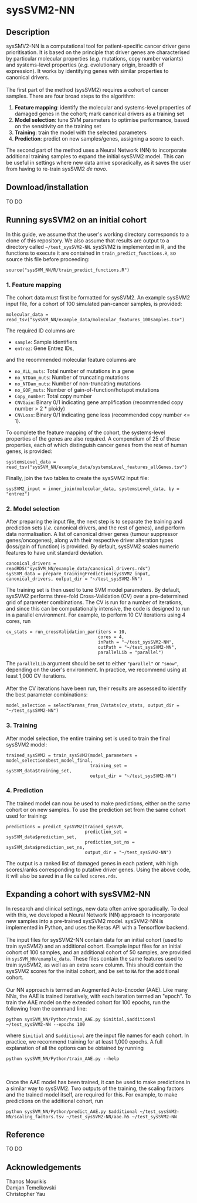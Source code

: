 # sysSVM2-NN

## Description
sysSMV2-NN is a computational tool for patient-specific cancer driver gene prioritisation. It is based on the principle that driver genes are characterised by particular molecular properties (*e.g.* mutations, copy number variants) and systems-level properties (*e.g.* evolutionary origin, breadth of expression). It works by identifying genes with similar properties to canonical drivers.
\
\
The first part of the method (sysSVM2) requires a cohort of cancer samples. There are four broad steps to the algorithm: 
1. **Feature mapping**: identify the molecular and systems-level properties of damaged genes in the cohort; mark canonical drivers as a training set
1. **Model selection**: tune SVM parameters to optimise performance, based on the sensitivity on the training set 
1. **Training**: train the model with the selected parameters
1. **Prediction**: predict on new samples/genes, assigning a score to each.

[//]: # (end list)

The second part of the method uses a Neural Network (NN) to incorporate additional training samples to expand the initial sysSVM2 model. This can be useful in settings where new data arrive sporadically, as it saves the user from having to re-train sysSVM2 *de novo*.  

## Download/installation
TO DO


## Running sysSVM2 on an initial cohort
In this guide, we assume that the user's working directory corresponds to a clone of this repository. We also assume that results are output to a directory called ```~/test_sysSVM2-NN```. sysSVM2 is implemented in R, and the functions to execute it are contained in ```train_predict_functions.R```, so source this file before proceeding:
```
source("sysSVM_NN/R/train_predict_functions.R")
```
### 1. Feature mapping
The cohort data must first be formatted for sysSVM2. An example sysSVM2 input file, for a cohort of 100 simulated pan-cancer samples, is provided: 
```
molecular_data = read_tsv("sysSVM_NN/example_data/molecular_features_100samples.tsv")
```
The required ID columns are
* ```sample```: Sample identifiers
* ```entrez```: Gene Entrez IDs,

[//]: # (end list)

and the recommended molecular feature columns are
* ```no_ALL_muts```: Total number of mutations in a gene
* ```no_NTDam_muts```: Number of truncating mutations
* ```no_NTDam_muts```: Number of non-truncating mutations
* ```no_GOF_muts```: Number of gain-of-function/hotspot mutations
* ```Copy_number```: Total copy number
* ```CNVGain```: Binary 0/1 indicating gene amplification (recommended copy number > 2 * ploidy)
* ```CNVLoss```: Binary 0/1 indicating gene loss (recommended copy number <= 1).

[//]: # (end list)

To complete the feature mapping of the cohort, the systems-level properties of the genes are also required. A compendium of 25 of these properties, each of which distinguish cancer genes from the rest of human genes, is provided: 
```
systemsLevel_data = read_tsv("sysSVM_NN/example_data/systemsLevel_features_allGenes.tsv")
``` 
Finally, join the two tables to create the sysSVM2 input file: 
```
sysSVM2_input = inner_join(molecular_data, systemsLevel_data, by = "entrez")
```
### 2. Model selection
After preparing the input file, the next step is to separate the training and prediction sets (*i.e.* canonical drivers, and the rest of genes), and perform data normalisation. A list of canonical driver genes (tumour suppressor genes/oncogenes), along with their respective driver alteration types (loss/gain of function) is provided. By default, sysSVM2 scales numeric features to have unit standard deviation.
```
canonical_drivers = readRDS("sysSVM_NN/example_data/canonical_drivers.rds")
sysSVM_data = prepare_trainingPrediction(sysSVM2_input, canonical_drivers, output_dir = "~/test_sysSVM2-NN")
```
The training set is then used to tune SVM model parameters. By default, sysSVM2 performs three-fold Cross-Validation (CV) over a pre-determined grid of parameter combinations. The CV is run for a number of iterations, and since this can be computationally intensive, the code is designed to run in a parallel environment. For example, to perform 10 CV iterations using 4 cores, run
```
cv_stats = run_crossValidation_par(iters = 10,
                                   cores = 4, 
                                   inPath = "~/test_sysSVM2-NN",
                                   outPath = "~/test_sysSVM2-NN",
                                   parallelLib = "parallel")
```
The ```parallelLib``` argument should be set to either ```"parallel"``` or ```"snow"```, depending on the user's environment. In practice, we recommend using at least 1,000 CV iterations. 
\
\
After the CV iterations have been run, their results are assessed to identify the best parameter combinations:
```
model_selection = selectParams_from_CVstats(cv_stats, output_dir = "~/test_sysSVM2-NN")
```
### 3. Training
After model selection, the entire training set is used to train the final sysSVM2 model:
```
trained_sysSVM2 = train_sysSVM2(model_parameters = model_selection$best_model_final, 
                                training_set = sysSVM_data$training_set, 
                                output_dir = "~/test_sysSVM2-NN")
```
### 4. Prediction
The trained model can now be used to make predictions, either on the same cohort or on new samples. To use the prediction set from the same cohort used for training:
```
predictions = predict_sysSVM2(trained_sysSVM, 
                              prediction_set = sysSVM_data$prediction_set, 
                              prediction_set_ns = sysSVM_data$prediction_set_ns, 
                              output_dir = "~/test_sysSVM2-NN")
```
The output is a ranked list of damaged genes in each patient, with high scores/ranks corresponding to putative driver genes. Using the above code, it will also be saved in a file called ```scores.rds```.

## Expanding a cohort with sysSVM2-NN
In research and clinical settings, new data often arrive sporadically. To deal with this, we developed a Neural Network (NN) approach to incorporate new samples into a pre-trained sysSVM2 model. sysSVM2-NN is implemented in Python, and uses the Keras API with a Tensorflow backend. 
\
\
The input files for sysSVM2-NN contain data for an initial cohort (used to train sysSVM2) and an additional cohort. Example input files for an initial cohort of 100 samples, and an additional cohort of 50 samples, are provided in ```sysSVM_NN/example_data```. These files contain the same features used to train sysSVM2, as well as an extra ```score``` column. This should contain the sysSVM2 scores for the initial cohort, and be set to ```NA``` for the additional cohort.
\
\
Our NN approach is termed an Augmented Auto-Encoder (AAE). Like many NNs, the AAE is trained iteratively, with each iteration termed an "epoch". To train the AAE model on the extended cohort for 100 epochs, run the following from the command line:
```
python sysSVM_NN/Python/train_AAE.py $initial,$additional ~/test_sysSVM2-NN --epochs 100
```
where ```$initial``` and ```$additional``` are the input file names for each cohort. In practice, we recommend training for at least 1,000 epochs. A full explanation of all the options can be obtained by running
```
python sysSVM_NN/Python/train_AAE.py --help
```
\
\
Once the AAE model has been trained, it can be used to make predictions in a similar way to sysSVM2. Two outputs of the training, the scaling factors and the trained model itself, are required for this. For example, to make predictions on the additional cohort, run
```
python sysSVM_NN/Python/predict_AAE.py $additional ~/test_sysSVM2-NN/scaling_factors.tsv ~/test_sysSVM2-NN/aae.h5 ~/test_sysSVM2-NN
```

## Reference
TO DO


## Acknowledgements
Thanos Mourikis\
Damjan Temelkovski\
Christopher Yau
